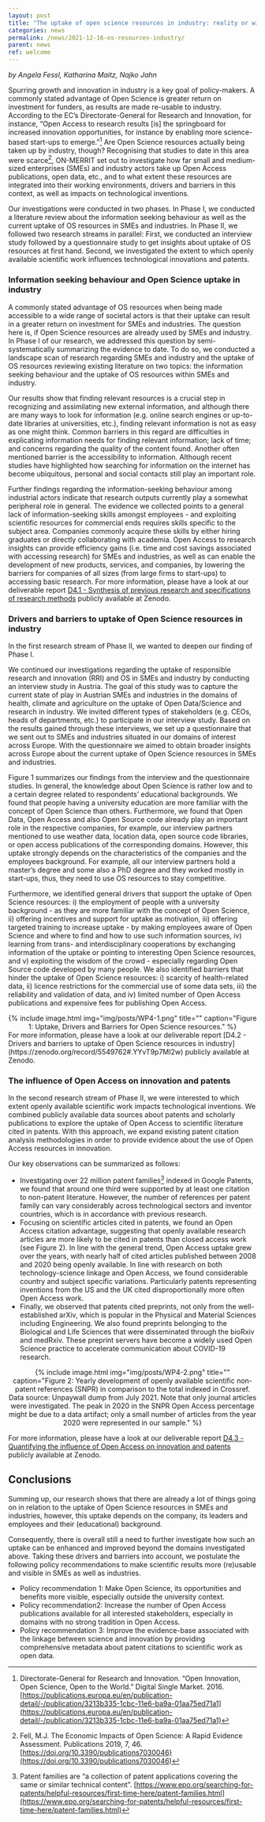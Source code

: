 ```yaml
---
layout: post
title: "The uptake of open science resources in industry: reality or wishful thinking?"
categories: news
permalink: /news/2021-12-16-os-resources-industry/
parent: news
ref: welcome
---
```


*by Angela Fessl, Katharina Maitz, Najko Jahn*

Spurring growth and innovation in industry is a key goal of policy-makers. A commonly stated advantage of Open Science is greater return on investment for funders, as results are made re-usable to industry. According to the EC’s Directorate-General for Research and Innovation, for instance, “Open Access to research results [is] the springboard for increased innovation opportunities, for instance by enabling more science-based start-ups to emerge.”[^1] Are Open Science resources actually being taken up by industry, though? Recognising that studies to date in this area were scarce[^2], ON-MERRIT set out to investigate how far small and medium-sized enterprises (SMEs) and industry actors take up Open Access publications, open data, etc., and to what extent these resources are integrated into their working environments, drivers and barriers in this context, as well as impacts on technological inventions.

Our investigations were conducted in two phases. In Phase I, we conducted a literature review about the information seeking behaviour as well as the current uptake of OS resources in SMEs and industries. In Phase II, we followed two research streams in parallel: First, we conducted an interview study followed by a questionnaire study to get insights about uptake of OS resources at first hand. Second, we investigated the extent to which openly available scientific work influences technological innovations and patents.

### Information seeking behaviour and Open Science uptake in industry

A commonly stated advantage of OS resources when being made accessible to a wide range of societal actors is that their uptake can result in a greater return on investment for SMEs and industries. The question here is, if Open Science resources are already used by SMEs and industry. 
In Phase I of our research, we addressed this question by semi-systematically summarizing the evidence to date. To do so, we conducted a landscape scan of research regarding SMEs and  industry and the uptake of OS resources reviewing existing literature on two topics: the information seeking behaviour and the uptake of OS resources within SMEs and industry.

Our results show that finding relevant resources is a crucial step in recognizing and assimilating new external information, and although there are many ways to look for information (e.g. online search engines or up-to-date libraries at universities, etc.), finding relevant information is not as easy as one might think. Common barriers in this regard are difficulties in explicating information needs for finding relevant information; lack of time; and concerns regarding the quality of the content found. Another often mentioned barrier is the accessibility to information. Although recent studies have highlighted how searching for information on the internet has become ubiquitous, personal and social contacts still play an important role. 

Further findings regarding the information-seeking behaviour among industrial actors indicate that research outputs currently play a somewhat peripheral role in general. The evidence we collected points to a general lack of information-seeking skills amongst employees - and exploiting scientific resources for commercial ends requires skills specific to the subject area. Companies commonly acquire these skills by either hiring graduates or directly collaborating with academia. Open Access to research insights can provide efficiency gains (i.e. time and cost savings associated with accessing research) for SMEs and industries, as well as can enable the development of new products, services, and companies, by lowering the barriers for companies of all sizes (from large firms to start-ups) to accessing basic research. 
For more information, please have a look at our deliverable report [D4.1 - Synthesis of previous research and specifications of research methods](https://zenodo.org/record/5018067#.YYvTC57MI2w) publicly available at Zenodo.

### Drivers and barriers to uptake of Open Science resources in industry

In the first research stream of Phase II, we wanted to deepen our finding of Phase I. 

We continued our investigations regarding the uptake of responsible research and innovation (RRI) and OS in SMEs and industry by conducting an interview study in Austria. The goal of this study was to capture the current state of play in Austrian SMEs and industries in the domains of health, climate and agriculture on the uptake of Open Data/Science and research in industry. We invited different types of stakeholders (e.g. CEOs, heads of departments, etc.) to participate in our interview study. Based on the results gained through these interviews, we set up a questionnaire that we sent out to SMEs and industries situated in our domains of interest across Europe. With the questionnaire we aimed to obtain broader insights across Europe about the current uptake of Open Science resources in SMEs and industries. 

Figure 1 summarizes our findings from the interview and the questionnaire studies. In general, the knowledge about Open Science is rather low and to a certain degree related to respondents’ educational backgrounds. We found that people having a university education are more familiar with the concept of Open Science than others. Furthermore, we found that Open Data, Open Access and also Open Source code already play an important role in the respective companies, for example, our interview partners mentioned to use weather data, location data, open source code libraries, or open access publications of the corresponding domains. However, this uptake strongly depends on the characteristics of the companies and the employees background. For example, all our interview partners hold a master’s degree and some also a PhD degree and they worked mostly in start-ups, thus, they need to use OS resources to stay competitive.  

Furthermore, we identified general drivers that support the uptake of Open Science resources: i) the employment of people with a university background - as they are more familiar with the concept of Open Science, ii) offering incentives and support for uptake as motivation, iii) offering targeted training to increase uptake -  by making employees aware of Open Science and where to find and how to use such information sources, iv) learning from trans- and interdisciplinary cooperations by exchanging information of the uptake or pointing to interesting Open Science resources, and v) exploiting the wisdom of the crowd - especially regarding Open Source code developed by many people. We also identified barriers that hinder the uptake of Open Science resources: i) scarcity of health-related data, ii) licence restrictions for the commercial use of some data sets, iii) the reliability and validation of data, and iv) limited number of Open Access publications and expensive fees for publishing Open Access. 

<div align="center">
{% include image.html img="img/posts/WP4-1.png" title="" caption="Figure 1: Uptake, Drivers and Barriers for Open Science resources." %}
</div>
For more information, please have a look at our deliverable report [D4.2 - Drivers and barriers to uptake of Open Science resources in industry](https://zenodo.org/record/5549762#.YYvT9p7MI2w) publicly available at Zenodo.


### The influence of Open Access on innovation and patents

In the second research stream of Phase II, we were interested to which extent openly available scientific work impacts technological inventions. We combined publicly available data sources about patents and scholarly publications to explore the uptake of Open Access to scientific literature cited in patents. With this approach, we expand existing patent citation analysis methodologies in order to provide evidence about the use of Open Access resources in innovation.

Our key observations can be summarized as follows: 
- Investigating over 22 million patent families[^3] indexed in Google Patents, we found that around one third were supported by at least one citation to non-patent literature. However, the number of references per patent family can vary considerably across technological sectors and inventor countries, which is in accordance with previous research. 
- Focusing on scientific articles cited in patents, we found an Open Access citation advantage, suggesting that openly available research articles are more likely to be cited in patents than closed access work (see Figure 2). In line with the general trend, Open Access uptake grew over the years, with nearly half of cited articles published between 2008 and 2020 being openly available. In line with research on both technology-science linkage and Open Access, we found considerable country and subject specific variations. Particularly patents representing inventions from the US and the UK cited disproportionally more often Open Access work. 
- Finally, we observed that patents cited  preprints, not only from the well-established arXiv, which is popular in the Physical and Material Sciences including Engineering. We also found preprints belonging to the Biological and Life Sciences that were  disseminated through the bioRxiv and medRxiv. These preprint servers have become a widely used Open Science practice to accelerate communication about COVID-19 research.


<div align="center">
{% include image.html img="img/posts/WP4-2.png" title="" caption="Figure 2: Yearly development of openly available scientific non-patent references (SNPR) in comparison to the total indexed in Crossref. Data source: Unpaywall dump from July 2021. Note that only journal articles were investigated. The peak in 2020 in the SNPR Open Access percentage might be due to a data artifact; only a small number of articles from the year 2020 were represented in our sample." %}
</div>

For more information, please have a look at our deliverable report [D4.3 - Quantifying the influence of Open Access on innovation and patents](https://zenodo.org/record/5550524#.YYvUOZ7MI2w) publicly available at Zenodo.

## Conclusions 

Summing up, our research shows that there are already a lot of things going on in relation to the uptake of Open Science resources in SMEs and industries, however, this uptake depends on the company, its leaders and employees and their (educational) background. 

Consequently, there is overall still a need to further investigate how such an uptake can be enhanced and improved beyond the domains investigated above. Taking these drivers and barriers into account, we postulate the following policy recommendations to make scientific results more (re)usable and visible in SMEs as well as industries.

- Policy recommendation 1: Make Open Science, its opportunities and benefits more visible, especially outside the university context. 
- Policy recommendation2: Increase the number of Open Access publications available for all interested stakeholders, especially in domains with no strong tradition in Open Access.
- Policy recommendation 3: Improve the evidence-base associated with the linkage between science and innovation by providing comprehensive metadata about patent citations to scientific work as open data.

[^1]: Directorate-General for Research and Innovation. “Open Innovation, Open Science, Open to the World.” Digital Single Market. 2016. [https://publications.europa.eu/en/publication-detail/-/publication/3213b335-1cbc-11e6-ba9a-01aa75ed71a1](https://publications.europa.eu/en/publication-detail/-/publication/3213b335-1cbc-11e6-ba9a-01aa75ed71a1)
[^2]: Fell, M.J. The Economic Impacts of Open Science: A Rapid Evidence Assessment. Publications 2019, 7, 46. [https://doi.org/10.3390/publications7030046}(https://doi.org/10.3390/publications7030046)
[^3]: Patent families are “a collection of patent applications covering the same or similar technical content”. [https://www.epo.org/searching-for-patents/helpful-resources/first-time-here/patent-families.html](https://www.epo.org/searching-for-patents/helpful-resources/first-time-here/patent-families.html) 

